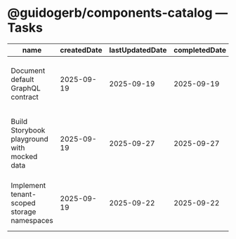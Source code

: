 # @guidogerb/components-catalog — Tasks

| name                                        | createdDate | lastUpdatedDate | completedDate | status   | description                                                                                             |
| ------------------------------------------- | ----------- | --------------- | ------------- | -------- | ------------------------------------------------------------------------------------------------------- |
| Document default GraphQL contract           | 2025-09-19  | 2025-09-19      | 2025-09-19    | complete | Captured the baseline query, props, and normalization rules in the README for tenant integrators.       |
| Build Storybook playground with mocked data | 2025-09-19  | 2025-09-27      | 2025-09-27    | complete | Stand up interactive stories that let product owners explore filters, pagination, and custom renderers. |
| Implement tenant-scoped storage namespaces  | 2025-09-19  | 2025-09-22      | 2025-09-22    | complete | Ensure persisted view preferences are isolated per tenant/environment to avoid leaking settings.        |
